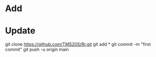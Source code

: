 
# Add
    
# Update
   git clone https://github.com/TMS20S/Rr.git
   git add *
   git commit -m "first commit"
   git push -u origin main
   
  

